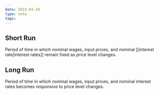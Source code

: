 ```yaml
---
date: 2023-03-29
type: note
tags: 
---
```


## Short Run
Period of time in which nominal wages, input prices, and nominal [[interest rate|interest rates]] remain fixed as price level changes.

## Long Run
Period of time in which nominal wages, input prices, and nominal interest rates becomes responsive to price level changes.

